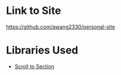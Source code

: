 # Link to Site
https://github.com/awang2330/personal-site

# Libraries Used
* [Scroll to Section](https://www.npmjs.com/package/react-router-hash-link)
